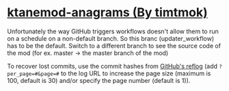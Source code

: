 # [ktanemod-anagrams (By timtmok)](https://github.com/timtmok/ktanemod-anagrams)

Unfortunately the way GitHub triggers workflows doesn't allow them to run on a schedule on a non-default branch. So this branc (updater_workflow) has to be the default. Switch to a different branch to see the source code of the mod (for ex. master -> the master branch of the mod)

To recover lost commits, use the commit hashes from [GitHub's reflog](https://api.github.com/repos/KtaneModules/ktanemod-anagrams-timtmok/events) (add `?per_page=#&page=#` to the log URL to increase the page size (maximum is 100, default is 30) and/or specify the page number (default is 1)).
